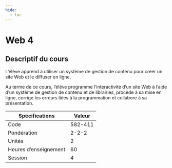 ```yaml
---
hide:
  - toc
---
```


# Web 4

## Descriptif du cours

L’élève apprend à utiliser un système de gestion de contenu pour créer un site Web et le diffuser en ligne.

Au terme de ce cours, l’élève programme l’interactivité d’un site Web à l’aide d’un système de gestion de contenu et de librairies, procède à sa mise en ligne, corrige les erreurs liées à la programmation et collabore à sa présentation.

| Spécifications        | Valeur  |
| --------------------- | ------- |
| Code                  | 582-411 |
| Pondération           | 2-2-2   |
| Unités                | 2       |
| Heures d’enseignement | 60      |
| Session               | 4       |